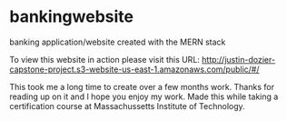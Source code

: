 # bankingwebsite
banking application/website created with the MERN stack

To view this website in action please visit this URL:
http://justin-dozier-capstone-project.s3-website-us-east-1.amazonaws.com/public/#/

This took me a long time to create over a few months work. Thanks for reading up on it and I hope you enjoy my work. Made this while taking a certification course at Massachussetts Institute of Technology.
